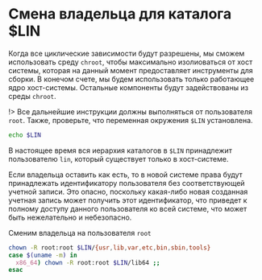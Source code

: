 # Смена владельца для каталога $LIN

Когда все циклические зависимости будут разрешены, мы сможем использовать среду ``chroot``, чтобы максимально изолиоваться от хост системы, которая на данный момент предоставляет инструменты для сборки. В конечом счете, мы будем использовать только работающее ядро хост-системы. Остальные компоненты будут задействованы из среды ``chroot``.


!> Все дальнейшие инструкции должны выполняться от пользователя ``root``. Также, проверьте, что переменная окружения ``$LIN`` установлена.

```bash
echo $LIN
```

В настоящее время вся иерархия каталогов в ``$LIN`` принадлежит пользователю ``lin``, который существует только в хост-системе.

Если владельца оставить как есть, то в новой системе права будут принадлежать идентификатору пользователя без соответствующей учетной записи. Это опасно, поскольку какая-либо новая созданная учетная запись может получить этот идентификатор, что приведет к полному доступу данного пользователя ко всей системе, что может быть нежелательно и небезопасно.


Сменим владельца на пользователя ``root``

```bash
chown -R root:root $LIN/{usr,lib,var,etc,bin,sbin,tools}
case $(uname -m) in
  x86_64) chown -R root:root $LIN/lib64 ;;
esac
```
